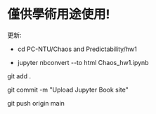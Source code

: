 # 僅供學術用途使用!


更新:

* cd PC-NTU/Chaos and Predictability/hw1

* jupyter nbconvert --to html Chaos_hw1.ipynb



git add .

git commit -m "Upload Jupyter Book site"

git push origin main